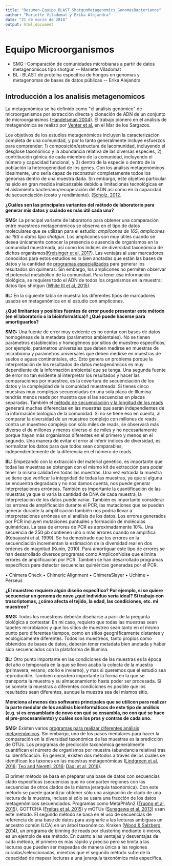 ```yaml
---
title: "Resumen-Equipo_BLAST_ShotgunMetagenomics_GenomasBacterianos"
author: "Mariette Viladomat y Erika Alejandra"
date: "21 de marzo de 2018"
output: html_document
---
```


# Equipo Microorganismos

* SMG :  Comparación de comunidades microbianas a partir de datos metagenómicos tipo shotgun -- Mariette Viladomat
* BL : BLAST de proteína específica de hongos en genomas y metagenomas de bases de datos públicas -- Erika Alejandra


## Introducción a los analisis metagenomicos 

La metagenómica se ha definido como "el análisis genómico" de microorganismos por extracción directa y clonación de ADN de un conjunto de microorganismos ([Handelsman 2004](http://citeseerx.ist.psu.edu/viewdoc/download?doi=10.1.1.333.6836&rep=rep1&type=pdf)). El trabajo pionero en el análisis de metagenómica se realizó por [Venter et al.](http://science.sciencemag.org/content/304/5667/66) en el Mar de los Sargazos. 

Los objetivos de los estudios metagenómicos incluyen la caracterización completa de una comunidad, y por lo tanto generalmente incluye esfuerzos para comprender: 1) composición/estructura de lacomunidad, incluyendo el desglose taxonómico y la abundancia relativa de las diversas especies, 2) contribución génica de cada miembro de la comunidad, incluyendo el número y capacidad funcional, y 3) dentro de la especie o dentro de la población la heterogeneidad de los genes. Con los análisis metagenómicos  Idealmente, uno sería capaz de reconstruir completamente todos los genomas dentro de una muestra dada. Sin embargo, este objetivo particular ha sido en gran medida inalcanzable debido a limitaciones tecnológicas en el aislamiento bacteriano/recuperación del ADN así como en la capacidad de secuenciación (costo y rendimiento). ([Scholz, 2012](http://www.fsigeneticssup.com/article/S1875-1768(13)00020-6/pdf).

__¿Cuáles son las principales variantes del método de laboratorio para generar mis datos y cuándo es más útil cada una?__

__SMG:__ La principal variante de laboratorio para obtener una comparación entre muestreos metagenómicos se observa en el tipo de datos moleculares que se utilizan para el estudio: _amplicones de 16S_, _amplicones de 18S_ o _datos tipo shotgun_. Los amplicones son muy útiles cuando se desea únicamente conocer la presencia o ausencia de organismos en la comunidad muestreada,  así como los índices de diversidad taxonómica de dichos organismos([Kreisinger et al, 2017](https://www.frontiersin.org/articles/10.3389/fmicb.2017.00050/full)). Las ventajas al usar marcadores conocidos para estos estudios es lo bien anotadas que están las bases de datos y la cantidad de [programas especializados](http://www.bushmanlab.org/assets/pdf/publications/20383131.pdf) para generar los resultados sin quimeras. Sin embargo, los amplicones no permiten observar el potencial metabólico de la comunidad. Para tener esa información  biológica, se requiere todo el ADN de todos los organismos en la muestra: datos tipo shotgun ([White III et al, 2015](https://www.researchgate.net/publication/282431849_Metagenomic_analysis_reveals_that_modern_microbialites_and_polar_microbial_mats_have_similar_taxonomic_and_functional_potential)).

__BL:__ En la siguiente tabla se muestra los diferentes tipos de marcadores usados en metagenómica en el estudio con amplicones. 
	

__¿Qué limitantes y posibles fuentes de error puede presentar este método (en el laboratorio o la bioinformática)? ¿Qué puede hacerse para amortiguarlos?__

__SMG:__ Una fuente de error muy evidente es no contar con bases de datos homogéneas de la metadata (parámetros ambientales). No se tienen parámetros establecidos y homogéneos por sitios de muestreo específicos; por ejemplo, parámetros universales que deben medirse en muestras de microbioma y parámetros universales que deben medirse en muestras de suelos o aguas continentales, etc. Esto genera un problema porque la interpretación de los resultados de datos metagenómicos es muy dependiente de la información ambiental que se tenga. Una segunda fuente de error no tan evidente al interpretar los resultados y hacer las comparaciones por muestreo, es la covertura de secuenciación de los datos y la complejidad de la comunidad muestreada. Si tienes cinco muestras muy complejas secuenciadas en una sola placa de Illumina tendrás menos reads por muestra que si las secuencías en placas separadas. También el [método de secuenciación y la longitud de los reads](https://www.illumina.com/systems/sequencing-platforms/miseq/specifications.html) generará muchas diferencias en las muestras que serán independientes de la información biológica de la comunidad. Si no se tiene eso en cuenta, al comparar la diversidad de un muestreo complejo con millones de reads contra un muestreo complejo con sólo miles de reads, se observará más diverso el de millones y menos diverso el de miles y no necesariamente porque hayan más organismos diferentes en el primero y menos en el segundo. Una manera de evitar el error al inferir índices de diversidad, es normalizar los datos para que todos sean comparables, independientemente de la diferencia en el número de reads.

__BL:__ Empezando con la extracción del material genético, es importante que todas las muestras se obtengan con el mismo kit de extracción para poder tener la misma calidad en todas las muestras. Una vez extraída la muestra se tiene que verificar la integridad de todas las muestras, ya que si alguna se encuentra degradada y no nos damos cuenta, nos puede generar interpretaciones erróneas. También es importante la cuantificación de las muestras ya que si varia la cantidad de DNA de cada muestra, la interpretación de los datos puede variar. También es importante considerar los errores de amplificación durante el PCR,  las mutaciones que se pueden generar durante la amplificación también nos podría llevar a interpretaciones erróneas en el análisis de los datos. Los errores generados por PCR incluyen mutaciones puntuales y formación de moléculas quiméricas. La tasa de errores de PCR es aproximadamente 10%. Una secuencia de 250 pb contienen uno o más errores cuando se amplifica (Kobayashi et al. 1999). Se ha demostrado que los errores en la secuenciación incrementan la estimación de la diversidad real en dos órdenes de magnitud (Kunin, 2010).  Para amortiguar este tipo de errores se han desarrollado diversos programas como AmpliconNoise que elimina errores de amplificación por PCR. También se han desarrollado programas específicos para detectar secuencias quiméricas generadas por el PCR. 

•	Chimera Check
•	Chimeric Alignment
•	ChimeraSlayer
•	Uchime
•	Perseus


__¿El muestreo requiere algún diseño específico? Por ejemplo, si se quiere secuenciar un genoma de novo ¿qué individuo sería ideal? Si trabajo con trascriptomas, ¿cómo afecta el tejido, la edad, las condiciones, etc. mi muestreo?__

__SMG:__ Todos los muestreos deberán diseñarse a parir de la pregunta biológica a contestar. En mi caso, requiero que todas las muestras sean tapetes microbianos y que los sitios de muestreo sean tanto en el mismo punto pero diferentes tiempos, como en sitios geográficamente distantes y ecológicamente diferentes. Todos los muestreos, tanto propios como obtenidos de bases de datos, deberán tener metadata bien anotada y haber sido secuenciados con la plataforma de Illumina. 

__BL:__  Otro punto importante en las condiciones de las muestras es la época del año o temporada en la que se llevo acabo la colecta de la muestra (primavera, verano, otoño e invierno), y mas si queremos que el estudio sea reproducible. También considero importante la forma en la que se transporta la muestra y su almacenamiento hasta poder ser procesada. Si se somete la muestras a diferentes condiciones es posible que los resultados sean diferentes, aunque la muestra sea del mismos sitio. 

__Menciona al menos dos softwares principales que se utilicen para realizar la parte medular de los análisis bioinformáticos de este tipo de análisis (e.g. si es ensamblado de novo con qué se ensambla, no con qué se hace el pre-procesamiento) y cuáles son los pros y contras de cada uno.__

__SMG:__ Existen varios [programas para realizar diferentes análisis metagenómicos](https://molbiol-tools.ca/Genomics.htm#Metagenomics). Sin embargo, uno de los pasos medulares para hacer la comparación en la diversidad taxonómica de las muestras es la predicción de OTUs. Los programas de predicción taxonómica generalmente cuantifican el número de organismos por muestra (abundancia relativa) tras su identificación. En general, existen dos métodos a través de los cuales se identifican los taxones en las muestras metagenómicas ([Lindgreen et al, 2016](https://www.ncbi.nlm.nih.gov/pmc/articles/PMC4726098/pdf/srep19233.pdf); [Teo and Neretti, 2016](https://www.biorxiv.org/content/biorxiv/early/2016/10/15/081141.full.pdf); [Dadi et al, 2016](https://peerj.com/articles/3138/)). 

El primer método se basa en preparar una base de datos con secuencias clado específicas (secuencias que no comparten regiones con las secuencias de otros clados de la misma jerarquía taxonómica). Con este método se puede garantizar obtener sólo una asignación de clado de una lectura de la muestra, incluso si sólo se usara una fracción de los datos metagenómicos secuenciados. Programas como MetaPhlAn2 ([Truong et al, 2015](https://www.nature.com/articles/nmeth.3589)), GOTTCHA ([Freitas et al, 2015](https://academic.oup.com/nar/article/43/10/e69/2409024)) y mOTUs ([Sunagawa et al, 2013](https://www.nature.com/articles/nmeth.2693)) usan este método. El segúndo método se basa en el uso de secuencias de referencia de una base de datos para asignarle a las lecturas ambiguas un ancestro común (LCA) en un árbol taxonómico. Kraken ([Wood & Salzberg, 2014](https://genomebiology.biomedcentral.com/articles/10.1186/gb-2014-15-3-r46)), un programa de binning de reads por clustering mediante k-meros, es un ejemplo de ese método. En cuanto a las ventajas y desventajas de cada método, el primero es más rápido y preciso pero se limita a las lecturas que pueden ser mapeadas de manera única a las regiones curadas/seleccionadas, mientras que el segundo método sufre de la capacidad de mapear lecturas a una jerarquía taxonómica más específica. 
